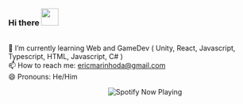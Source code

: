 ### Hi there <img src="https://github.githubassets.com/images/mona-whisper.gif" width="35">
<br>🌱 I’m currently learning Web and GameDev ( Unity, React, Javascript, Typescript, HTML, Javascript, C# )
<br>📫 How to reach me: ericmarinhoda@gmail.com
<br>😄 Pronouns: He/Him

<div>
&nbsp&nbsp&nbsp&nbsp&nbsp&nbsp&nbsp&nbsp&nbsp&nbsp&nbsp&nbsp&nbsp&nbsp&nbsp&nbsp&nbsp&nbsp&nbsp&nbsp&nbsp&nbsp&nbsp&nbsp&nbsp&nbsp&nbsp&nbsp&nbsp&nbsp&nbsp&nbsp&nbsp&nbsp&nbsp&nbsp&nbsp&nbsp&nbsp&nbsp&nbsp&nbsp&nbsp&nbsp&nbsp&nbsp&nbsp&nbsp&nbsp&nbsp <img src="https://spotify-now-playing-alpha-one.vercel.app/api/spotify" alt="Spotify Now Playing" />
</div>

